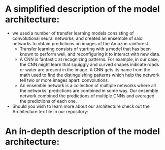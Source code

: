 # A simplified description of the model architecture:
* we used a number of transfer learning models consisting of convolutional neural networks, and created an ensemble of said networks to obtain predictions on images of the Amazon rainforest.
  * Transfer learning consists of starting with a model that has been known to perform well, and reconfiguring it to interact with new data.
  * A CNN is fantastic at recognizing patterns. For example, in our case, the CNN might learn that squiggly and curved shapes indicate roads or water are present in the image. A CNN gets its name from the math used to find the distinguishing patterns which help the network tell two or more images apart: convolutions.
  * An ensemble network is a collection of multiple networks where all the networks' predictions are combined in some way. Our ensemble network combined the predictions of multiple CNNs and averaged the predictions of each one.
* Should you wish to learn more about our architecture check out the Architecture.tex file in our repository:

# An in-depth description of the model architecture:
